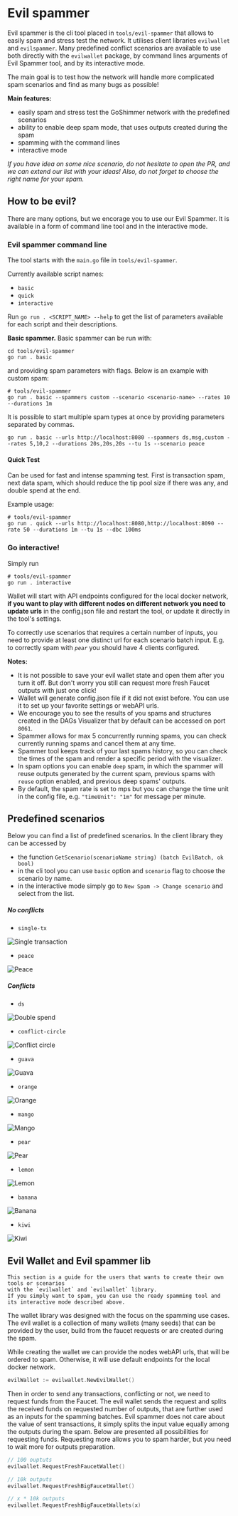 
# Evil spammer

Evil spammer is the cli tool placed in `tools/evil-spammer` that allows to easily spam and stress test the network. It utilises client libraries `evilwallet` and `evilspammer`. Many predefined conflict scenarios are available to use both directly with the `evilwallet` package, by command lines arguments of Evil Spammer tool, and by its interactive mode.

The main goal is to test how the network will handle more complicated spam scenarios and find as many bugs as possible!

**Main features:**
- easily spam and stress test the GoShimmer network with the predefined scenarios
- ability to enable deep spam mode, that uses outputs created during the spam
- spamming with the command lines
- interactive mode

*If you have idea on some nice scenario, do not hesitate to open the PR, and we can extend our list with your ideas!
Also, do not forget to choose the right name for your spam.*

## How to be evil?
There are many options, but we encorage you to use our Evil Spammer. It is available in a form of command line tool and in the interactive mode.

### Evil spammer command line
The tool starts with the `main.go` file in `tools/evil-spammer`.

Currently available script names:
- `basic`
- `quick`
- `interactive`

Run `go run . <SCRIPT_NAME> --help` to get the list of parameters available for each script and their descriptions.

**Basic spammer.**
Basic spammer can be run with:
```shell 
cd tools/evil-spammer
go run . basic
```
and providing spam parameters with flags.
Below is an example with custom spam:
```shell
# tools/evil-spammer
go run . basic --spammers custom --scenario <scenario-name> --rates 10 --durations 1m
```

It is possible to start multiple spam types at once by providing parameters separated by commas.
```shell
go run . basic --urls http://localhost:8080 --spammers ds,msg,custom --rates 5,10,2 --durations 20s,20s,20s --tu 1s --scenario peace 
```

#### Quick Test
Can be used for fast and intense spamming test. First is transaction spam, next data spam, which should reduce the tip pool size if there was any, and double spend at the end.

Example usage:
```shell
# tools/evil-spammer
go run . quick --urls http://localhost:8080,http://localhost:8090 --rate 50 --durations 1m --tu 1s --dbc 100ms
```
### Go interactive!

Simply run
```shell
# tools/evil-spammer
go run . interactive
```

Wallet will start with API endpoints configured for the local docker network,
**if you want to play with different nodes on different network you need to update urls** in the config.json file and restart the tool,
or update it directly in the tool's settings.

To correctly use scenarios that requires a certain number of inputs,
you need to provide at least one distinct url for each scenario batch input.
E.g. to correctly spam with _`pear`_ you should have 4 clients configured.

**Notes:**
- It is not possible to save your evil wallet state and open them after you turn it off. But don't worry you still can request more fresh Faucet outputs with just one click!
- Wallet will generate config.json file if it did not exist before. You can use it to set up your favorite settings or webAPI urls.
- We encourage you to see the results of you spams and structures created in the DAGs Visualizer that by default can be accessed on port `8061`.
- Spammer allows for max 5 concurrently running spams, you can check currently running spams and cancel them at any time.
- Spammer tool keeps track of your last spams history, so you can check the times of the spam and render a specific period with the visualizer.
- In spam options you can enable `deep` spam, in which the spammer will reuse outputs generated by the current spam, previous spams with `reuse` option enabled, and previous deep spams' outputs.
- By default, the spam rate is set to mps but you can change the time unit in the config file, e.g. `"timeUnit": "1m"` for message per minute.

## Predefined scenarios
Below you can find a list of predefined scenarios. In the client library they can be accessed by
- the function `GetScenario(scenarioName string) (batch EvilBatch, ok bool)`
- in the cli tool you can use `basic` option and `scenario` flag to choose the scenario by name.
- in the interactive mode simply go to `New Spam -> Change scenario` and select from the list.

##### No conflicts
- `single-tx`

![Single transaction](/img/tooling/evil_spammer/evil-scenario-tx.png "Single transaction")

- `peace`
 
![Peace](/img/tooling/evil_spammer/evil-scenario-peace.png "Peace")

##### Conflicts
- `ds`

![Double spend](/img/tooling/evil_spammer/evil-scenario-ds.png "Double spend")

- `conflict-circle`

![Conflict circle](/img/tooling/evil_spammer/evil-scenario-conflict-circle.png "Conflict circle")

- `guava`

![Guava](/img/tooling/evil_spammer/evil-scenario-guava.png "Guava")

- `orange`

![Orange](/img/tooling/evil_spammer/evil-scenario-orange.png "Orange")

- `mango`

![Mango](/img/tooling/evil_spammer/evil-scenario-mango.png "Mango")

- `pear`

![Pear](/img/tooling/evil_spammer/evil-scenario-pear.png "Pear")

- `lemon`

![Lemon](/img/tooling/evil_spammer/evil-scenario-lemon.png "Lemon")

- `banana`

![Banana](/img/tooling/evil_spammer/evil-scenario-banana.png "Banana")

- `kiwi`

![Kiwi](/img/tooling/evil_spammer/evil-scenario-kiwi.png "Kiwi")


## Evil Wallet and Evil spammer lib
    This section is a guide for the users that wants to create their own tools or scenarios
    with the `evilwallet` and `evilwallet` library.
    If you simply want to spam, you can use the ready spamming tool and its interactive mode described above.

The wallet library was designed with the focus on the spamming use cases.
The evil wallet is a collection of many wallets (many seeds) that can be provided by the user, build from the faucet requests or are created during the spam.

While creating the wallet we can provide the nodes webAPI urls, that will be ordered to spam. Otherwise, it will use default endpoints for the local docker network.
```go
evilWallet := evilwallet.NewEvilWallet()
```

Then in order to send any transactions, conflicting or not, we need to request funds from the Faucet.
The evil wallet sends the request and splits the received funds on requested number of outputs,
that are further used as an inputs for the spamming batches.
Evil spammer does not care about the value of sent transactions,
it simply splits the input value equally among the outputs during the spam.
Below are presented all possibilities for requesting funds.
Requesting more allows you to spam harder, but you need to wait more for outputs preparation.
```go
// 100 ouptuts
evilwallet.RequestFreshFaucetWallet()

// 10k outputs
evilwallet.RequestFreshBigFaucetWallet()

// x * 10k outputs
evilwallet.RequestFreshBigFaucetWallets(x)
```

